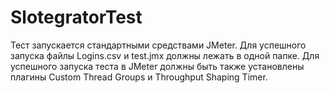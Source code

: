 # SlotegratorTest
Тест запускается стандартными средствами JMeter.
Для успешного запуска файлы Logins.csv и test.jmx должны лежать в одной папке.
Для успешного запуска теста в JMeter должны быть также установлены плагины Custom Thread Groups и Throughput Shaping Timer.
